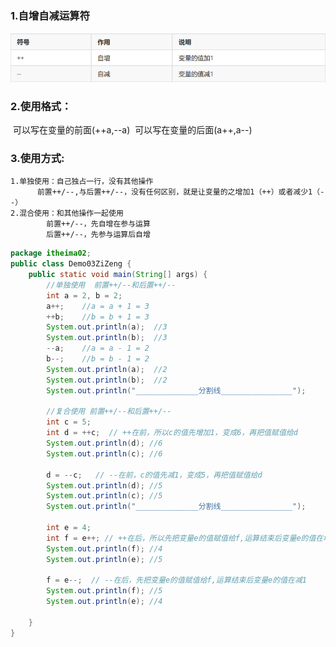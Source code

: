 ### 1.自增自减运算符

![13-1](.\img\13-1.jpg)

### 2.使用格式：

​	可以写在变量的前面(++a,--a)
​	可以写在变量的后面(a++,a--)

###  3.使用方式:

 	1.单独使用：自己独占一行，没有其他操作
 		  前置++/--,与后置++/--，没有任何区别，就是让变量的之增加1（++）或者减少1（--）
 	2.混合使用：和其他操作一起使用
 		    前置++/--，先自增在参与运算
 		    后置++/--，先参与运算后自增

```java
package itheima02;
public class Demo03ZiZeng {
    public static void main(String[] args) {
        //单独使用  前置++/--和后置++/--
        int a = 2, b = 2;
        a++;    //a = a + 1 = 3
        ++b;    //b = b + 1 = 3
        System.out.println(a);  //3
        System.out.println(b);  //3
        --a;    //a = a - 1 = 2
        b--;    //b = b - 1 = 2
        System.out.println(a);  //2
        System.out.println(b);  //2
        System.out.println("______________分割线________________");

        //复合使用 前置++/--和后置++/--
        int c = 5;
        int d = ++c;  // ++在前，所以c的值先增加1，变成6，再把值赋值给d
        System.out.println(d); //6
        System.out.println(c); //6

        d = --c;   // --在前，c的值先减1，变成5，再把值赋值给d
        System.out.println(d); //5
        System.out.println(c); //5
        System.out.println("______________分割线________________");

        int e = 4;
        int f = e++; // ++在后，所以先把变量e的值赋值给f,运算结束后变量e的值在增加1
        System.out.println(f); //4
        System.out.println(e); //5

        f = e--;  // --在后，先把变量e的值赋值给f,运算结束后变量e的值在减1
        System.out.println(f); //5
        System.out.println(e); //4
        
    }
}
```